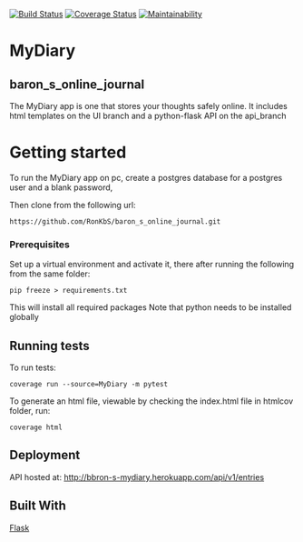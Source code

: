[![Build Status](https://travis-ci.com/RonKbS/baron_s_online_journal.svg?branch=challenge_3)](https://travis-ci.com/RonKbS/baron_s_online_journal)
[![Coverage Status](https://coveralls.io/repos/github/RonKbS/baron_s_online_journal/badge.svg?branch=challenge_3)](https://coveralls.io/github/RonKbS/baron_s_online_journal?branch=challenge_3)
[![Maintainability](https://api.codeclimate.com/v1/badges/8f742ab7eebfdcf3af26/maintainability)](https://codeclimate.com/github/RonKbS/baron_s_online_journal/maintainability)

# MyDiary

## baron_s_online_journal

The MyDiary app is one that stores your thoughts safely online. It includes html templates on the 
UI branch and a python-flask API on the api_branch

# Getting started
To run the MyDiary app on pc, create a postgres database for a postgres user and a blank password,

Then clone from the following url:
````
https://github.com/RonKbS/baron_s_online_journal.git
````

### Prerequisites

Set up a virtual environment and activate it, there after running the following from the same folder:
````
pip freeze > requirements.txt
````
This will install all required packages
Note that python needs to be installed globally

## Running tests

To run tests:
```
coverage run --source=MyDiary -m pytest
```

To generate an html file, viewable by checking the index.html file in htmlcov folder, run:
```
coverage html

```

## Deployment

API hosted at:
http://bbron-s-mydiary.herokuapp.com/api/v1/entries

## Built With

[Flask](http://flask.pocoo.org/docs/1.0/)
